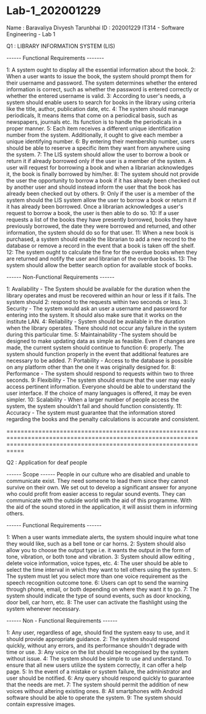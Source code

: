 # Lab-1_202001229



Name : Baravaliya Divyesh Tarunbhai
ID : 202001229
IT314 - Software Engineering - Lab 1                            

 
Q1 : LIBRARY INFORMATION SYSTEM (LIS)

------ Functional Requirements -------

1: A system ought to display all the essential information about the book.
2: When a user wants to issue the book, the system should prompt them for their username and password. The system determines whether the entered information is correct, such as whether the password is entered correctly or whether the entered username is valid.
3: According to user's needs, a system should enable users to search for books in the library using criteria like the title, author, publication date, etc.
4: The system should manage periodicals, It means items that come on a periodical basis, such as newspapers, journals etc. Its function is to handle the periodicals in a proper manner.
5: Each item receives a different unique identification number from the system. Additionally, it ought to give each member a unique identifying number.
6: By entering their membership number, users should be able to reserve a specific item they want from anywhere using the system.
7: The LIS system should allow the user to borrow a book or return it if already borrowed only if the user is a member of the system. A user will request for borrowing a book and when a librarian acknowledges it, the book is finally borrowed by him/her.
8: The system should not provide the user the opportunity to borrow a book if it has already been checked out by another user and should instead inform the user that the book has already been checked out by others.
9: Only if the user is a member of the system should the LIS system allow the user to borrow a book or return it if it has already been borrowed. Once a librarian acknowledges a user's request to borrow a book, the user is then able to do so.
10: If a user requests a list of the books they have presently borrowed, books they have previously borrowed, the date they were borrowed and returned, and other information, the system should do so for that user.
11: When a new book is purchased, a system should enable the librarian to add a new record to the database or remove a record in the event that a book is taken off the shelf.
12: The system ought to calculate the fine for the overdue books when they are returned and notify the user and librarian of the overdue books.
13: The system should allow the better search option for available stock of books.



------ Non-Functional Requirements ------

1: Availability - The System should be available for the duration when the library operates and must be recovered within an hour or less if it fails. The system should 2: respond to the requests within two seconds or less.
3: Security - The system would ask an user a username and password for entering into the system. It should also make sure that it works on the institute LAN.
4: Reliability - System should be available in the duration when the library operates. There should not occur any failure in the system during this particular time.
5: Maintainability -The system should be designed to make updating data as simple as feasible. Even if changes are made, the current system should continue to function 6: properly. The system should function properly in the event that additional features are necessary to be added.
7: Portability -  Access to the database is possible on any platform other than the one it was originally designed for.
8: Performance - The system should respond to requests within two to three seconds.
9: Flexibility - The system should ensure that the user may easily access pertinent information. Everyone should be able to understand the user interface. If the choice of many languages is offered, it may be even simpler.
10: Scalability - When a larger number of people access the system, the system shouldn't fail and should function consistently.
11: Accuracy - The system must guarantee that the information stored regarding the books and the penalty calculations is accurate and consistent.


=======================================================================================================================================================================


Q2 : Application for deaf people

------ Scope ------
People in our culture who are disabled and unable to communicate exist. They need someone to lead them since they cannot survive on their own. 
We set out to develop a significant answer for anyone who could profit from easier access to regular sound events. They can communicate with the outside world with the aid of this programme. With the aid of the sound stored in the application, it will assist them in informing others.

------ Functional Requirements ------

1: When a user wants immediate alerts, the system should inquire what tone they would like, such as a bell tone or car horns.
2: System should also allow you to choose the output type i.e. it wants the output in the form of tone, vibration, or both tone and vibration.
3: System should allow editing , delete voice information, voice types, etc.
4: The user should be able to select the time interval in which they want to tell others using the system.
5: The system must let you select more than one voice requirement as the speech recognition outcome tone.
6: Users can opt to send the warning through phone, email, or both depending on where they want it to go.
7: The system should indicate the type of sound events, such as door knocking, door bell, car horn, etc.
8: The user can activate the flashlight using the system whenever necessary.

------ Non - Functional Requirements ------

1: Any user, regardless of age, should find the system easy to use, and it should provide appropriate guidance.
2: The system should respond quickly, without any errors, and its performance shouldn't degrade with time or use.
3: Any voice on the list should be recognised by the system without issue.
4: The system should be simple to use and understand. To ensure that all new users utilize the system correctly, it can offer a help page.
5: In the event of a mistake or system failure, the administrator and user should be notified.
6: Any query should respond quickly to guarantee that the needs are met.
7: The system should permit the addition of new voices without altering existing ones.
8: All smartphones with Android software should be able to operate the system.
9: The system should contain expressive images.

